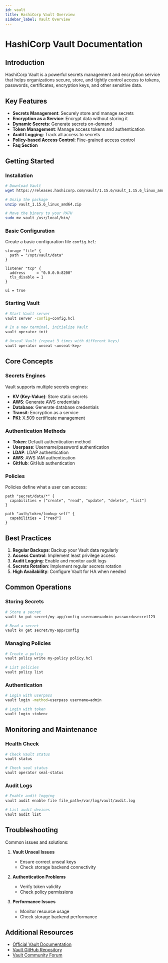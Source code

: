 ```yaml
---
id: vault
title: HashiCorp Vault Overview
sidebar_label: Vault Overview
---
```


# HashiCorp Vault Documentation

## Introduction

HashiCorp Vault is a powerful secrets management and encryption service that helps organizations secure, store, and tightly control access to tokens, passwords, certificates, encryption keys, and other sensitive data.

## Key Features

- **Secrets Management**: Securely store and manage secrets
- **Encryption as a Service**: Encrypt data without storing it
- **Dynamic Secrets**: Generate secrets on-demand
- **Token Management**: Manage access tokens and authentication
- **Audit Logging**: Track all access to secrets
- **Policy-based Access Control**: Fine-grained access control
- **Faq Section**

## Getting Started

### Installation

```bash
# Download Vault
wget https://releases.hashicorp.com/vault/1.15.6/vault_1.15.6_linux_amd64.zip

# Unzip the package
unzip vault_1.15.6_linux_amd64.zip

# Move the binary to your PATH
sudo mv vault /usr/local/bin/
```

### Basic Configuration

Create a basic configuration file `config.hcl`:

```hcl
storage "file" {
  path = "/opt/vault/data"
}

listener "tcp" {
  address     = "0.0.0.0:8200"
  tls_disable = 1
}

ui = true
```

### Starting Vault

```bash
# Start Vault server
vault server -config=config.hcl

# In a new terminal, initialize Vault
vault operator init

# Unseal Vault (repeat 3 times with different keys)
vault operator unseal <unseal-key>
```

## Core Concepts

### Secrets Engines

Vault supports multiple secrets engines:

- **KV (Key-Value)**: Store static secrets
- **AWS**: Generate AWS credentials
- **Database**: Generate database credentials
- **Transit**: Encryption as a service
- **PKI**: X.509 certificate management

### Authentication Methods

- **Token**: Default authentication method
- **Userpass**: Username/password authentication
- **LDAP**: LDAP authentication
- **AWS**: AWS IAM authentication
- **GitHub**: GitHub authentication

### Policies

Policies define what a user can access:

```hcl
path "secret/data/*" {
  capabilities = ["create", "read", "update", "delete", "list"]
}

path "auth/token/lookup-self" {
  capabilities = ["read"]
}
```

## Best Practices

1. **Regular Backups**: Backup your Vault data regularly
2. **Access Control**: Implement least privilege access
3. **Audit Logging**: Enable and monitor audit logs
4. **Secrets Rotation**: Implement regular secrets rotation
5. **High Availability**: Configure Vault for HA when needed

## Common Operations

### Storing Secrets

```bash
# Store a secret
vault kv put secret/my-app/config username=admin password=secret123

# Read a secret
vault kv get secret/my-app/config
```

### Managing Policies

```bash
# Create a policy
vault policy write my-policy policy.hcl

# List policies
vault policy list
```

### Authentication

```bash
# Login with userpass
vault login -method=userpass username=admin

# Login with token
vault login <token>
```

## Monitoring and Maintenance

### Health Check

```bash
# Check Vault status
vault status

# Check seal status
vault operator seal-status
```

### Audit Logs

```bash
# Enable audit logging
vault audit enable file file_path=/var/log/vault/audit.log

# List audit devices
vault audit list
```

## Troubleshooting

Common issues and solutions:

1. **Vault Unseal Issues**
   - Ensure correct unseal keys
   - Check storage backend connectivity

2. **Authentication Problems**
   - Verify token validity
   - Check policy permissions

3. **Performance Issues**
   - Monitor resource usage
   - Check storage backend performance

## Additional Resources

- [Official Vault Documentation](https://www.vaultproject.io/docs)
- [Vault GitHub Repository](https://github.com/hashicorp/vault)
- [Vault Community Forum](https://discuss.hashicorp.com/c/vault/27) 
